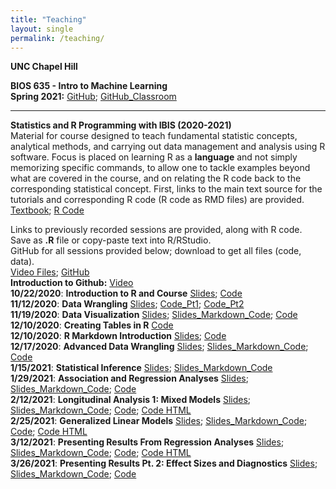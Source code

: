 ```yaml
---
title: "Teaching"
layout: single
permalink: /teaching/
---
```

**UNC Chapel Hill**  

**BIOS 635 - Intro to Machine Learning**  
**Spring 2021:**  [GitHub](https://github.com/kmdono02/BIOS_635); [GitHub_Classroom](https://classroom.github.com/classrooms/74789323-bios-635-intro-to-machine-learning)  
<hr>  

**Statistics and R Programming with IBIS (2020-2021)**     
Material for course designed to teach fundamental statistic concepts, analytical methods, and carrying out data management and analysis using R software.  Focus is placed on learning R as a **language** and not simply memorizing specific commands, to allow one to tackle examples beyond what are covered in the course, and on relating the R code back to the corresponding statistical concept.  First, links to the main text source for the tutorials and corresponding R code (R code as RMD files) are provided.<br/>
[Textbook](https://kmdono02.github.io/Data_Analysis_with_R_IBIS/); [R Code](https://github.com/kmdono02/Data_Analysis_with_R_IBIS)

Links to previously recorded sessions are provided, along with R code.<br/>
Save as **.R** file or copy-paste text into R/RStudio.<br/>
GitHub for all sessions provided below; download to get all files (code, data).<br/>
[Video Files](https://www.dropbox.com/sh/m3mla30i5870jve/AADZAIvCV_G7KQ4DMC0kITFoa?dl=0); [GitHub](https://github.com/kmdono02/Stats_R_Teaching)<br/>
**Introduction to Github:** [Video](https://www.dropbox.com/sh/m3mla30i5870jve/AADZAIvCV_G7KQ4DMC0kITFoa?dl=0)<br/>
**10/22/2020**: **Introduction to R and Course** [Slides](https://docs.google.com/viewer?url=https://raw.githubusercontent.com/kmdono02/Stats_R_Teaching/main/10_22_2020/session_slides.pdf); [Code](https://raw.githubusercontent.com/kmdono02/Stats_R_Teaching/main/10_22_2020/script.R)<br/>
**11/12/2020**: **Data Wrangling** [Slides](https://docs.google.com/viewer?url=https://raw.githubusercontent.com/kmdono02/Stats_R_Teaching/main/11_12_2020/session_slides.pdf); [Code_Pt1](https://raw.githubusercontent.com/kmdono02/Stats_R_Teaching/main/11_12_2020/script_1.R); [Code_Pt2](https://raw.githubusercontent.com/kmdono02/Stats_R_Teaching/main/11_12_2020/script_2.R)<br/>
**11/19/2020**: **Data Visualization**
[Slides](https://kmdono02.github.io/Stats_R_Teaching/11_19_2020/class_markdown.html); [Slides_Markdown_Code](https://raw.githubusercontent.com/kmdono02/Stats_R_Teaching/main/11_19_2020/class_markdown.RMD); [Code](https://raw.githubusercontent.com/kmdono02/Stats_R_Teaching/main/11_19_2020/script.R)<br/>
**12/10/2020**: **Creating Tables in R**
[Code](https://raw.githubusercontent.com/kmdono02/Stats_R_Teaching/main/12_10_2020/tables_script.R)<br/>
**12/10/2020**: **R Markdown Introduction**
[Slides](https://docs.google.com/viewer?url=https://raw.githubusercontent.com/kmdono02/Stats_R_Teaching/main/12_10_2020/session_slides.pdf); [Code](https://raw.githubusercontent.com/kmdono02/Stats_R_Teaching/main/12_10_2020/12_10_example.Rmd)<br/>
**12/17/2020**: **Advanced Data Wrangling**
[Slides](https://kmdono02.github.io/Stats_R_Teaching/12_17_2020/class_markdown.html); [Slides_Markdown_Code](https://raw.githubusercontent.com/kmdono02/Stats_R_Teaching/main/12_17_2020/class_markdown.RMD); [Code](https://raw.githubusercontent.com/kmdono02/Stats_R_Teaching/main/12_17_2020/script.R)<br/>
**1/15/2021**: **Statistical Inference**
[Slides](https://kmdono02.github.io/Stats_R_Teaching/1_15_2021/class_markdown.html); [Slides_Markdown_Code](https://raw.githubusercontent.com/kmdono02/Stats_R_Teaching/main/1_15_2021/class_markdown.RMD)<br/>
**1/29/2021**: **Association and Regression Analyses**
[Slides](https://kmdono02.github.io/Stats_R_Teaching/1_29_2021/class_markdown.html); [Slides_Markdown_Code](https://raw.githubusercontent.com/kmdono02/Stats_R_Teaching/main/1_29_2021/class_markdown.RMD); [Code](https://raw.githubusercontent.com/kmdono02/Stats_R_Teaching/main/1_29_2021/script.R)<br/>
**2/12/2021**: **Longitudinal Analysis 1: Mixed Models**
[Slides](https://kmdono02.github.io/Stats_R_Teaching/2_12_2020/class_markdown.html); [Slides_Markdown_Code](https://raw.githubusercontent.com/kmdono02/Stats_R_Teaching/main/2_12_2020/class_markdown.RMD); [Code](https://raw.githubusercontent.com/kmdono02/Stats_R_Teaching/main/2_12_2020/script.RMD); [Code HTML](https://kmdono02.github.io/Stats_R_Teaching/2_12_2020/script.html)<br/>
**2/25/2021**: **Generalized Linear Models**
[Slides](https://kmdono02.github.io/Stats_R_Teaching/2_25_2020/class_markdown.html); [Slides_Markdown_Code](https://raw.githubusercontent.com/kmdono02/Stats_R_Teaching/main/2_25_2020/class_markdown.RMD); [Code](https://raw.githubusercontent.com/kmdono02/Stats_R_Teaching/main/2_25_2020/script.RMD); [Code HTML](https://kmdono02.github.io/Stats_R_Teaching/2_25_2020/script.html)<br/>
**3/12/2021**: **Presenting Results From Regression Analyses**
[Slides](https://kmdono02.github.io/Stats_R_Teaching/3_10_2020/class_markdown.html); [Slides_Markdown_Code](https://raw.githubusercontent.com/kmdono02/Stats_R_Teaching/main/3_10_2020/class_markdown.RMD); [Code](https://raw.githubusercontent.com/kmdono02/Stats_R_Teaching/main/3_10_2020/script.RMD); [Code HTML](https://kmdono02.github.io/Stats_R_Teaching/3_10_2020/script.html)<br/>
**3/26/2021**: **Presenting Results Pt. 2: Effect Sizes and Diagnostics**
[Slides](https://kmdono02.github.io/Stats_R_Teaching/3_26_2020/class_markdown.html); [Slides_Markdown_Code](https://raw.githubusercontent.com/kmdono02/Stats_R_Teaching/main/3_26_2020/class_markdown.RMD); [Code](https://raw.githubusercontent.com/kmdono02/Stats_R_Teaching/main/3_26_2020/script.RMD)<br/>
